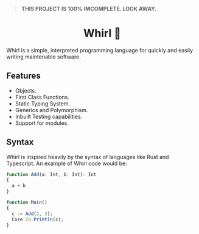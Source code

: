 > **THIS PROJECT IS 100% IMCOMPLETE. LOOK AWAY.**

<h1 align=center>Whirl 🐺</h1>

Whirl is a simple, interpreted programming language for quickly and easily writing maintenable software.

## Features

-  Objects.
-  First Class Functions.
-  Static Typing System.
-  Generics and Polymorphism.
-  Inbuilt Testing capabilities.
-  Support for modules.

## Syntax

Whirl is inspired heavily by the syntax of languages like Rust and Typescript. An example of Whirl code would be:

```ts
function Add(a: Int, b: Int): Int
{
  a + b
}

function Main() 
{
  c := Add(2, 3);
  Core.Io.Println(c);
}
```

